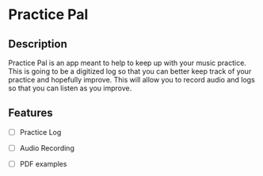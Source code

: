 # Practice Pal

## Description
Practice Pal is an app meant to help to keep up with your music practice. This is going to be a digitized log so that you can better keep track of your practice and hopefully improve. This will allow you to record audio and logs so that you can listen as you improve.

## Features

- [ ] Practice Log
- [ ] Audio Recording
- [ ] PDF examples

